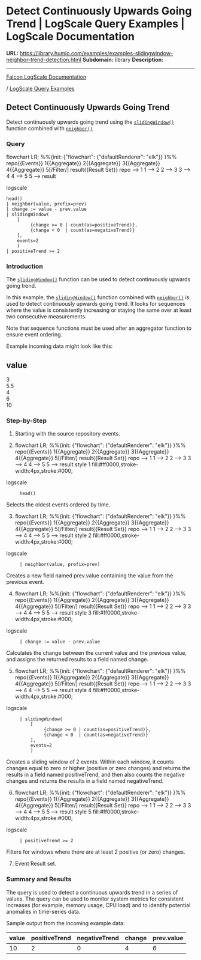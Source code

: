 # Detect Continuously Upwards Going Trend | LogScale Query Examples | LogScale Documentation

**URL:** https://library.humio.com/examples/examples-slidingwindow-neighbor-trend-detection.html
**Subdomain:** library
**Description:** 

---

[Falcon LogScale Documentation](https://library.humio.com)

/ [LogScale Query Examples](examples.html)

## Detect Continuously Upwards Going Trend

Detect continuously upwards going trend using the [`slidingWindow()`](https://library.humio.com/data-analysis/functions-slidingwindow.html) function combined with [`neighbor()`](https://library.humio.com/data-analysis/functions-neighbor.html)

### Query

flowchart LR; %%{init: {"flowchart": {"defaultRenderer": "elk"}} }%% repo{{Events}} 1{{Aggregate}} 2{{Aggregate}} 3{{Aggregate}} 4{{Aggregate}} 5[/Filter/] result{{Result Set}} repo --> 1 1 --> 2 2 --> 3 3 --> 4 4 --> 5 5 --> result

logscale
    
    
    head()
    | neighbor(value, prefix=prev)
    | change := value - prev.value
    | slidingWindow(
        [
             {change >= 0 | count(as=positiveTrend)},
             {change < 0  | count(as=negativeTrend)}
        ],
        events=2
        )
    | positiveTrend >= 2

### Introduction

The [`slidingWindow()`](https://library.humio.com/data-analysis/functions-slidingwindow.html) function can be used to detect continuously upwards going trend. 

In this example, the [`slidingWindow()`](https://library.humio.com/data-analysis/functions-slidingwindow.html) function combined with [`neighbor()`](https://library.humio.com/data-analysis/functions-neighbor.html) is used to detect continuously upwards going trend. It looks for sequences where the value is consistently increasing or staying the same over at least two consecutive measurements. 

Note that sequence functions must be used after an aggregator function to ensure event ordering. 

Example incoming data might look like this: 

value  
---  
3  
5.5  
4  
6  
10  
  
### Step-by-Step

  1. Starting with the source repository events.

  2. flowchart LR; %%{init: {"flowchart": {"defaultRenderer": "elk"}} }%% repo{{Events}} 1{{Aggregate}} 2{{Aggregate}} 3{{Aggregate}} 4{{Aggregate}} 5[/Filter/] result{{Result Set}} repo --> 1 1 --> 2 2 --> 3 3 --> 4 4 --> 5 5 --> result style 1 fill:#ff0000,stroke-width:4px,stroke:#000;

logscale
         
         head()

Selects the oldest events ordered by time. 

  3. flowchart LR; %%{init: {"flowchart": {"defaultRenderer": "elk"}} }%% repo{{Events}} 1{{Aggregate}} 2{{Aggregate}} 3{{Aggregate}} 4{{Aggregate}} 5[/Filter/] result{{Result Set}} repo --> 1 1 --> 2 2 --> 3 3 --> 4 4 --> 5 5 --> result style 2 fill:#ff0000,stroke-width:4px,stroke:#000;

logscale
         
         | neighbor(value, prefix=prev)

Creates a new field named prev.value containing the value from the previous event. 

  4. flowchart LR; %%{init: {"flowchart": {"defaultRenderer": "elk"}} }%% repo{{Events}} 1{{Aggregate}} 2{{Aggregate}} 3{{Aggregate}} 4{{Aggregate}} 5[/Filter/] result{{Result Set}} repo --> 1 1 --> 2 2 --> 3 3 --> 4 4 --> 5 5 --> result style 3 fill:#ff0000,stroke-width:4px,stroke:#000;

logscale
         
         | change := value - prev.value

Calculates the change between the current value and the previous value, and assigns the returned results to a field named change. 

  5. flowchart LR; %%{init: {"flowchart": {"defaultRenderer": "elk"}} }%% repo{{Events}} 1{{Aggregate}} 2{{Aggregate}} 3{{Aggregate}} 4{{Aggregate}} 5[/Filter/] result{{Result Set}} repo --> 1 1 --> 2 2 --> 3 3 --> 4 4 --> 5 5 --> result style 4 fill:#ff0000,stroke-width:4px,stroke:#000;

logscale
         
         | slidingWindow(
             [
                  {change >= 0 | count(as=positiveTrend)},
                  {change < 0  | count(as=negativeTrend)}
             ],
             events=2
             )

Creates a sliding window of 2 events. Within each window, it counts changes equal to zero or higher (positive or zero changes) and returns the results in a field named positiveTrend, and then also counts the negative changes and returns the results in a field named negativeTrend. 

  6. flowchart LR; %%{init: {"flowchart": {"defaultRenderer": "elk"}} }%% repo{{Events}} 1{{Aggregate}} 2{{Aggregate}} 3{{Aggregate}} 4{{Aggregate}} 5[/Filter/] result{{Result Set}} repo --> 1 1 --> 2 2 --> 3 3 --> 4 4 --> 5 5 --> result style 5 fill:#ff0000,stroke-width:4px,stroke:#000;

logscale
         
         | positiveTrend >= 2

Filters for windows where there are at least 2 positive (or zero) changes. 

  7. Event Result set.




### Summary and Results

The query is used to detect a continuous upwards trend in a series of values. The query can be used to monitor system metrics for consistent increases (for example, memory usage, CPU load) and to identify potential anomalies in time-series data. 

Sample output from the incoming example data: 

value| positiveTrend| negativeTrend| change| prev.value  
---|---|---|---|---  
10| 2| 0| 4| 6
